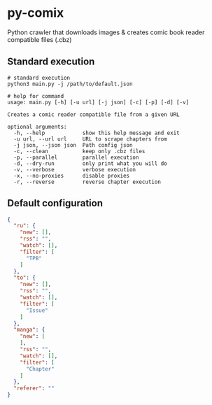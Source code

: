 # py-comix
Python crawler that downloads images & creates comic book reader compatible files (.cbz)

## Standard execution

```shell script
# standard execution
python3 main.py -j /path/to/default.json

# help for command
usage: main.py [-h] [-u url] [-j json] [-c] [-p] [-d] [-v]

Creates a comic reader compatible file from a given URL

optional arguments:
  -h, --help            show this help message and exit
  -u url, --url url     URL to scrape chapters from
  -j json, --json json  Path config json
  -c, --clean           keep only .cbz files
  -p, --parallel        parallel execution
  -d, --dry-run         only print what you will do
  -v, --verbose         verbose execution
  -x, --no-proxies      disable proxies
  -r, --reverse         reverse chapter execution
```

## Default configuration

```json
{
  "ru": {
    "new": [],
    "rss": "",
    "watch": [],
    "filter": [
      "TPB"
    ]
  },
  "to": {
    "new": [],
    "rss": "",
    "watch": [],
    "filter": [
      "Issue"
    ]
  },
  "manga": {
    "new": [
    ],
    "rss": "",
    "watch": [],
    "filter": [
      "Chapter"
    ]
  },
  "referer": ""
}
```
